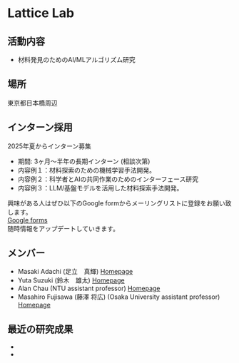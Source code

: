 # Lattice Lab
## 活動内容
- 材料発見のためのAI/MLアルゴリズム研究

## 場所
東京都日本橋周辺

## インターン採用
2025年夏からインターン募集<br>
- 期間: 3ヶ月〜半年の長期インターン (相談次第)
- 内容例１：材料探索のための機械学習手法開発。
- 内容例２：科学者とAIの共同作業のためのインターフェース研究
- 内容例３：LLM/基盤モデルを活用した材料探索手法開発。

興味がある人はぜひ以下のGoogle formからメーリングリストに登録をお願い致します。<br>
[Google forms](https://docs.google.com/forms/d/e/1FAIpQLScgKzrti_McQSqJLYmWDl6ewwmeIEcbufYzEM5c-3ehLyoSRA/viewform?usp=sharing)
<br>
随時情報をアップデートしていきます。

## メンバー
- Masaki Adachi (足立　真輝) [Homepage](https://www.masaki-adachi.com)
- Yuta Suzuki (鈴木　雄太) [Homepage](https://suzuki.phd)
- Alan Chau (NTU assistant professor) [Homepage](https://chau999.github.io)
- Masahiro Fujisawa (藤澤 将広) (Osaka University assistant professor) [Homepage](https://msfuji0211.github.io)

## 最近の研究成果
- 
- 
